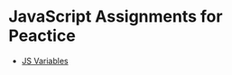 # JavaScript Assignments for Peactice

- [JS Variables](https://stackblitz.com/edit/web-platform-hpeade?file=script.js,index.html,styles.css)

